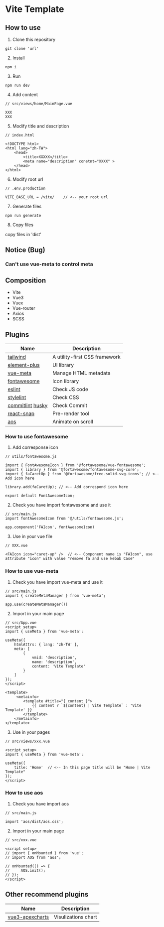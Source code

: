 # Vite Template

## How to use

1. Clone this repository

```
git clone 'url'
```

2. Install

```
npm i
```

3. Run

```
npm run dev
```

4. Add content

```
// src/views/home/MainPage.vue

XXX
XXX
```

5. Modify title and description

```
// index.html

<!DOCTYPE html>
<html lang="zh-TW">
    <head>
        <title>XXXXX</title>
        <meta name="description" conetnt="XXXX" >
    </head>
</html>
```

6. Modify root url

```
// .env.production

VITE_BASE_URL = /vite/    // <-- your root url

```

7. Generate files

```
npm run generate
```

8. Copy files

copy files in 'dist'

## Notice (Bug)

### Can't use vue-meta to control meta

## Composition

-   Vite
-   Vue3
-   Vuex
-   Vue-router
-   Axios
-   SCSS

## Plugins

| Name                 | Description                   |
| -------------------- | ----------------------------- |
| [tailwind]           | A utility-first CSS framework |
| [element-plus]       | UI library                    |
| [vue-meta]           | Manage HTML metadata          |
| [fontawesome]        | Icon library                  |
| [eslint]             | Check JS code                 |
| [stylelint]          | Check CSS                     |
| [commitlint] [husky] | Check Commit                  |
| [react-snap]         | Pre-render tool               |
| [aos]                | Animate on scroll             |

[tailwind]: https://github.com/tailwindlabs/tailwindcss
[element-plus]: https://github.com/element-plus/element-plus
[vue-meta]: https://github.com/nuxt/vue-meta
[fontawesome]: https://github.com/FortAwesome
[eslint]: https://github.com/eslint/eslint
[stylelint]: https://github.com/stylelint/stylelint
[commitlint]: https://github.com/conventional-changelog/commitlint
[husky]: https://github.com/typicode/husky
[react-snap]: https://github.com/stereobooster/react-snap
[aos]: https://github.com/michalsnik/aos

### How to use fontawesome

1. Add corresponse icon

```
// utils/fontawesome.js

import { FontAwesomeIcon } from '@fortawesome/vue-fontawesome';
import { library } from '@fortawesome/fontawesome-svg-core';
import { faCaretUp } from '@fortawesome/free-solid-svg-icons'; // <-- Add icon here

library.add(faCaretUp); // <-- Add correspond icon here

export default FontAwesomeIcon;
```

2. Check you have import fontawesome and use it

```
// src/main.js
import fontAwesomeIcon from '@/utils/fontawesome.js';

app.component('FAIcon', fontAwesomeIcon)
```

3. Use in your vue file

```
// XXX.vue

<FAIcon icon="caret-up" />  // <-- Component name is "FAIcon", use attribute "icon" with value "remove fa and use kebab Case"
```

### How to use vue-meta

1. Check you have import vue-meta and use it

```
// src/main.js
import { createMetaManager } from 'vue-meta';

app.use(createMetaManager())
```

2. Import in your main page

```
// src/App.vue
<script setup>
import { useMeta } from 'vue-meta';

useMeta({
    htmlAttrs: { lang: 'zh-TW' },
    meta: [
        {
            vmid: 'description',
            name: 'description',
            content: 'Vite Template'
        }
    ]
});
</script>

<template>
     <metainfo>
        <template #title="{ content }">
            {{ content ? `${content} | Vite Template` : 'Vite Template' }}
        </template>
    </metainfo>
</template>
```

3. Use in your pages

```
// src/views/xxx.vue

<script setup>
import { useMeta } from 'vue-meta';

useMeta({
    title: 'Home'  // <-- In this page title will be "Home | Vite Template"
});
</script>

```

### How to use aos

1. Check you have import aos

```
// src/main.js

import 'aos/dist/aos.css';

```

2. Import in your main page

```
// src/xxx.vue

<script setup>
// import { onMounted } from 'vue';
// import AOS from 'aos';

// onMounted(() => {
//     AOS.init();
// });
</script>

```

## Other recommend plugins

| Name              | Description         |
| ----------------- | ------------------- |
| [vue3-apexcharts] | Visulizations chart |

[vue3-apexcharts]: https://github.com/apexcharts/vue3-apexcharts
